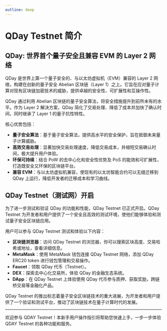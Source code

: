 ```yaml
---
outline: deep
---
```


# QDay Testnet 简介

## QDay: 世界首个量子安全且兼容 EVM 的 Layer 2 网络

QDay 是世界上第一个量子安全的、与以太坊虚拟机（EVM）兼容的 Layer 2 网络，构建在创新的量子安全 Abelian 区块链（Layer 1）之上。它旨在应对量子计算对现有区块链加密技术的威胁，提供卓越的安全性、可扩展性和互操作性。

QDay 通过利用 Abelian 区块链的量子安全算法，将安全措施提升到前所未有的水平。作为 Layer 2 解决方案，QDay 简化了交易处理、降低了成本并加快了确认时间，同时继承了 Layer 1 的量子抗性特性。

核心优势包括：

- **量子安全算法**：基于量子安全算法，提供高水平的安全保护，旨在抵御未来量子计算威胁。
- **高效交易处理**：显著加快交易处理速度，降低交易成本，并缩短交易确认时间，极大提升用户体验。
- **环保可持续**：结合 PoW 的去中心化和安全性优势及 PoS 的能效和可扩展性，打造既安全又环保的区块链平台。
- **兼容 EVM**：与以太坊虚拟机兼容，使现有的以太坊智能合约可以无缝迁移到 QDay 上运行，降低开发者的迁移成本和学习曲线。

## QDay Testnet（测试网）开启

为了进一步测试和验证 QDay 的功能和性能，QDay Testnet 已正式开启。QDay Testnet 为开发者和用户提供了一个安全且高效的测试环境，使他们能够体验和测试量子安全区块链应用。

用户可以参与 QDay Testnet 测试和体验以下内容：

- **区块链浏览器**：访问 QDay Testnet 的浏览器，你可以搜索区块高度、交易哈希或地址，查看详细信息。
- **MetaMask**：使用 MetaMask 钱包连接 QDay Testnet 网络，添加 QDay ERC20 token 进行钱包管理和交易操作。
- **Faucet**：领取 QDay 代币（Testnet）。
- **DEX**：探索去中心化交易所，体验 QDay 的金融生态系统。
- **DApp**：在 QDay Testnet 上体验使用 QDay 代币参与质押、获取奖励，跨链桥交易等金融化产品。

QDay Testnet 的推出标志着量子安全区块链技术的重大进展，为开发者和用户提供了一个验证和测试平台，推动了区块链技术在量子计算时代的发展。

---

欢迎参与 QDAY Testnet！本新手用户操作指引将帮助您快速上手，一步一步体验 QDAY Testnet 的各种功能和服务。

